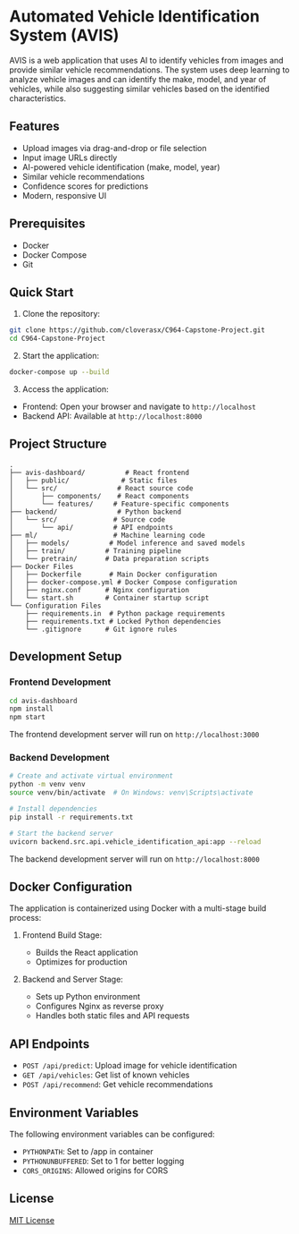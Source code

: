 # Automated Vehicle Identification System (AVIS)

AVIS is a web application that uses AI to identify vehicles from images and provide similar vehicle recommendations. The system uses deep learning to analyze vehicle images and can identify the make, model, and year of vehicles, while also suggesting similar vehicles based on the identified characteristics.

## Features

- Upload images via drag-and-drop or file selection
- Input image URLs directly
- AI-powered vehicle identification (make, model, year)
- Similar vehicle recommendations
- Confidence scores for predictions
- Modern, responsive UI

## Prerequisites

- Docker
- Docker Compose
- Git

## Quick Start

1. Clone the repository:
```bash
git clone https://github.com/cloverasx/C964-Capstone-Project.git
cd C964-Capstone-Project
```

2. Start the application:
```bash
docker-compose up --build
```

3. Access the application:
- Frontend: Open your browser and navigate to `http://localhost`
- Backend API: Available at `http://localhost:8000`

## Project Structure

```
.
├── avis-dashboard/          # React frontend
│   ├── public/             # Static files
│   └── src/               # React source code
│       ├── components/    # React components
│       └── features/     # Feature-specific components
├── backend/               # Python backend
│   └── src/              # Source code
│       └── api/          # API endpoints
├── ml/                   # Machine learning code
│   ├── models/          # Model inference and saved models
│   ├── train/          # Training pipeline
│   └── pretrain/       # Data preparation scripts
├── Docker Files
│   ├── Dockerfile       # Main Docker configuration
│   ├── docker-compose.yml # Docker Compose configuration
│   ├── nginx.conf      # Nginx configuration
│   └── start.sh        # Container startup script
└── Configuration Files
    ├── requirements.in  # Python package requirements
    ├── requirements.txt # Locked Python dependencies
    └── .gitignore      # Git ignore rules

```

## Development Setup

### Frontend Development
```bash
cd avis-dashboard
npm install
npm start
```
The frontend development server will run on `http://localhost:3000`

### Backend Development
```bash
# Create and activate virtual environment
python -m venv venv
source venv/bin/activate  # On Windows: venv\Scripts\activate

# Install dependencies
pip install -r requirements.txt

# Start the backend server
uvicorn backend.src.api.vehicle_identification_api:app --reload
```
The backend development server will run on `http://localhost:8000`

## Docker Configuration

The application is containerized using Docker with a multi-stage build process:

1. Frontend Build Stage:
   - Builds the React application
   - Optimizes for production

2. Backend and Server Stage:
   - Sets up Python environment
   - Configures Nginx as reverse proxy
   - Handles both static files and API requests

## API Endpoints

- `POST /api/predict`: Upload image for vehicle identification
- `GET /api/vehicles`: Get list of known vehicles
- `POST /api/recommend`: Get vehicle recommendations

## Environment Variables

The following environment variables can be configured:
- `PYTHONPATH`: Set to /app in container
- `PYTHONUNBUFFERED`: Set to 1 for better logging
- `CORS_ORIGINS`: Allowed origins for CORS

## License

[MIT License](LICENSE) 